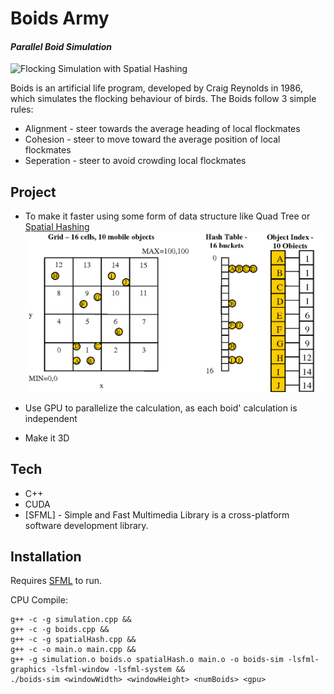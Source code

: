 # Boids Army
#### _Parallel Boid Simulation_

![Flocking Simulation with Spatial Hashing](images/cpuBoids.gif)

Boids is an artificial life program, developed by Craig Reynolds in 1986, which simulates the flocking behaviour of birds. 
The Boids follow 3 simple rules:

- Alignment - steer towards the average heading of local flockmates
- Cohesion - steer to move toward the average position of local flockmates
- Seperation - steer to avoid crowding local flockmates


## Project

- To make it faster using some form of data structure like Quad Tree or [Spatial Hashing](http://www.cs.ucf.edu/~jmesit/publications/scsc%202005.pdf)
![Spatial Hashing](images/spatialHashing.png)

- Use GPU to parallelize the calculation, as each boid' calculation is independent
- Make it 3D



## Tech

- C++ 
- CUDA
- [SFML] - Simple and Fast Multimedia Library is a cross-platform software development library.


## Installation

Requires [SFML](https://www.sfml-dev.org/download/sfml/2.5.1/) to run.

CPU Compile:

```
g++ -c -g simulation.cpp && 
g++ -c -g boids.cpp && 
g++ -c -g spatialHash.cpp && 
g++ -c -o main.o main.cpp && 
g++ -g simulation.o boids.o spatialHash.o main.o -o boids-sim -lsfml-graphics -lsfml-window -lsfml-system && 
./boids-sim <windowWidth> <windowHeight> <numBoids> <gpu>
```
